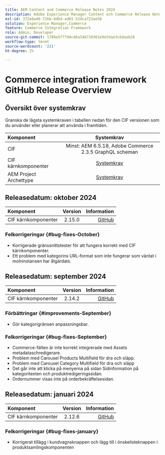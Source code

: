 ```yaml
---
title: AEM Content and Commerce Release Notes 2024
description: Adobe Experience Manager Content och Commerce Release Notes 2024.
exl-id: 372e6a46-72bb-4db4-ad01-534ca723ae58
solution: Experience Manager,Commerce
feature: Commerce Integration Framework
role: Admin, Developer
source-git-commit: 1788e5f77d4c46a548710361e9e5dae3c6daab28
workflow-type: tm+mt
source-wordcount: '221'
ht-degree: 2%

---
```


# Commerce integration framework GitHub Release Overview

## Översikt över systemkrav

Granska de lägsta systemkraven i tabellen nedan för den CIF versionen som du använder eller planerar att använda i framtiden.

| Komponent | Systemkrav |
|:-------|:-----------------------------------------------------------------------------------------------:|
| CIF | Minst: AEM 6.5.18, Adobe Commerce 2.3.5 GraphQL scheman |
| CIF kärnkomponenter | [Systemkrav](https://github.com/adobe/aem-core-cif-components/blob/master/VERSIONS.md) |
| AEM Project Archettype | [Systemkrav](https://github.com/adobe/aem-project-archetype/blob/master/VERSIONS.md) |

## Releasedatum: oktober 2024

| Komponent | Version | Information |
|:-------|:-------:|-----------------------------------------------------------------------------------------------------------:|
| CIF kärnkomponenter | 2.15.0 | [GitHub](https://github.com/adobe/aem-core-cif-components/releases/tag/core-cif-components-reactor-2.15.0) |

### Felkorrigeringar {#bug-fixes-October}

* Korrigerade gränssnittstester för att fungera korrekt med CIF kärnkomponenter.
* Ett problem med kategorins URL-format som inte fungerar som väntat i molninstansen har åtgärdats.

## Releasedatum: september 2024

| Komponent | Version | Information |
|:-------|:-------:|-----------------------------------------------------------------------------------------------------------:|
| CIF kärnkomponenter | 2.14.2 | [GitHub](https://github.com/adobe/aem-core-cif-components/releases/tag/core-cif-components-reactor-2.14.2) |

### Förbättringar {#improvements-September}

* Gör kategorigränsen anpassningsbar.

### Felkorrigeringar {#bug-fixes-September}

* Commerce-fälten är inte korrekt integrerade med Assets metadataschredigerare.
* Problem med Carousel Products Multifield för dra och släpp.
* Problem med Carousel Category Multifield för dra och släpp
* Det går inte att klicka på menyerna på sidan Sidinformation på kategoritexten och produktredigeringssidan.
* Ordernummer visas inte på orderbekräftelsesidan.

## Releasedatum: januari 2024

| Komponent | Version | Information |
|:-------|:-------:|-----------------------------------------------------------------------------------------------------------:|
| CIF kärnkomponenter | 2.12.6 | [GitHub](https://github.com/adobe/aem-core-cif-components/releases/tag/core-cif-components-reactor-2.12.6) |

### Felkorrigeringar {#bug-fixes-january}

* Korrigerat tillägg i kundvagnsknappen och lägg till i önskelisteknappen i produktsamlingskomponenten
